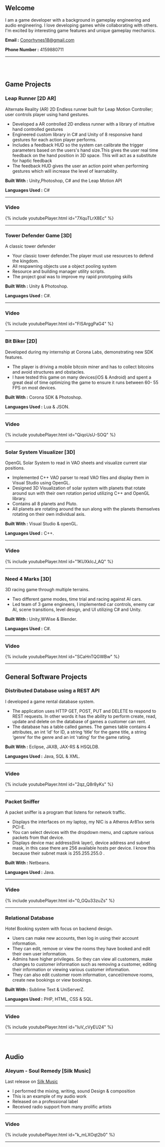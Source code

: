 ## Welcome


I am a game developer with a background in gameplay engineering and audio engineering. I love developing games while collaborating with others. I'm excited by interesting game features and unique gameplay mechanics.








**Email :** Conorhynes18@gmail.com

**Phone Number :** 4159880711

________________________________________________________________________________________________________________________________________

<br /> 
<br /> 

## Game Projects

### Leap Runner [2D AR]
Alternate Reality (AR) 2D Endless runner built for Leap Motion Controller; user controls player using hand gestures.
- Developed a AR controlled 2D endless runner with a library of intuitive  hand controlled gestures 
- Engineered custom library in C# and Unity of 8 responsive hand gestures for each action player performs.
- Includes a feedback HUD so the system can calibrate the trigger parameters based on the users's hand size.This gives the user real time feedback on the hand position in 3D space. This will act as  a substitute for haptic feedback 
- The feedback HUD gives the user an action point when performing gestures which will increase the level of learnability.


**Built With :** Unity,Photoshop, C# and the Leap Motion API

**Languages Used :** C#

________________________________________________________________________________________________________________________________________

### Video
{% include youtubePlayer.html id="7XquTLrX8Ec" %}
________________________________________________________________________________________________________________________________________




### Tower Defender Game [3D]
A classic tower defender

- Your classic tower defender.The player must use resources to defend the kingdom.
- All respawning objects use a object pooling system
- Resource and building manager utility scripts.
- The project goal was to improve my rapid prototyping skills

**Built With :** Unity & Photoshop.

**Languages Used :** C#.

________________________________________________________________________________________________________________________________________

### Video
{% include youtubePlayer.html id="FISArggPaG4" %}
________________________________________________________________________________________________________________________________________




### Bit Biker [2D]
Developed during my internship at Corona Labs, demonstrating new SDK features.

- The player is driving a mobile bitcoin miner and has to collect bitcoins and avoid structures and obstacles.
- I have tested this game on many devices(iOS & Android) and spent a great deal of time optimizing the game to ensure it runs between    60-         55 FPS on most devices.

**Built With :** Corona SDK & Photoshop.

**Languages Used :** Lua & JSON.

________________________________________________________________________________________________________________________________________

### Video
{% include youtubePlayer.html id="QiqoUsU-SOQ" %}
________________________________________________________________________________________________________________________________________



### Solar System Visualizer [3D]
OpenGL Solar System to read in VAO sheets and visualize current star positions.

- Implemented C++ VAO parser to read VAO files and display them in Visual Studio using OpenGL.
- Designed 3D Visualization of solar system with planets that rotate around sun with their own rotation period utilizing C++ and OpenGL  library.
- Contains all 8 planets and Pluto.
- All planets are rotating around the sun along with the planets themselves rotating on their own individual axis.

**Built With :** Visual Studio & openGL.

**Languages Used :** C++.

________________________________________________________________________________________________________________________________________

### Video
{% include youtubePlayer.html id="1KUXkIcJ_AQ" %}
________________________________________________________________________________________________________________________________________



### Need 4 Marks [3D]
3D racing game through multiple terrains.

- Two different game modes, time trial and racing against AI cars. 
- Led team of 3 game engineers, I implemented car controls, enemy car AI, scene transitions, level design, and UI utilizing C# and Unity.




**Built With :** Unity,WWise & Blender.

**Languages Used :** C#.

________________________________________________________________________________________________________________________________________

### Video
{% include youtubePlayer.html id="SCaHnTQGWBw" %}
________________________________________________________________________________________________________________________________________



## General Software Projects

### Distributed Database using a REST API
I developed a game rental database system.

- The application uses HTTP GET, POST, PUT and DELETE  to respond to REST requests. In other words it has the ability to perform create, read, update and delete on the database of games a customer can rent.
- The database has a table called games. The games table contains 4 attributes, an int ‘id’ for ID, a string ‘title’ for the game title,  a string ‘genre’ for the genre and an int ‘rating’ for the game rating.




**Built With :** Eclipse, JAXB, JAX-RS & HSQLDB.

**Languages Used :** Java, SQL & XML.

________________________________________________________________________________________________________________________________________

### Video
{% include youtubePlayer.html id="2qz_Q8r8yKs" %}
________________________________________________________________________________________________________________________________________


### Packet Sniffer
A packet sniffer is a program that listens for network traffic.

- Displays the interfaces on my laptop, my NIC is  a Atheros Ar81xx seris PCI-E. 
- You can select devices with the dropdown menu, and capture various packets from that device.
- Displays device mac address(link layer), device address and subnet mask, in this case there are 256 available hosts per device. I know this because their subnet mask is 255.255.255.0 .



**Built With :** Netbeans.

**Languages Used :** Java.

________________________________________________________________________________________________________________________________________

### Video
{% include youtubePlayer.html id="0_GQu33zuZs" %}
________________________________________________________________________________________________________________________________________


### Relational Database
Hotel Booking system with focus on backend design.

- Users can make new accounts, then log in using their account information. 
- They can edit, remove or view the rooms they have booked and edit their own user information.
- Admins have higher privileges. So they can view all customers, make changes to customer information such as removing a customer, editing their information or viewing various customer information.
- They can also edit customer room information, cancel/remove rooms, create new bookings or view bookings.


**Built With :** Sublime Text & UniServerZ.

**Languages Used :** PHP, HTML, CSS & SQL.

________________________________________________________________________________________________________________________________________

### Video
{% include youtubePlayer.html id="IuV_cVyEU24" %}
________________________________________________________________________________________________________________________________________

&nbsp;&nbsp;&nbsp;&nbsp;




## Audio


### Aleyum - Soul Remedy [Silk Music]
Last release on [Silk Music](http://www.silk-music.com/)

- I performed the mixing, writing, sound Design & composition
- This is an example of my audio work
- Released on a professional label
- Received radio support from many prolific artists 

________________________________________________________________________________________________________________________________________

### Video
{% include youtubePlayer.html id="k_mLXOqt2b0" %}
________________________________________________________________________________________________________________________________________













